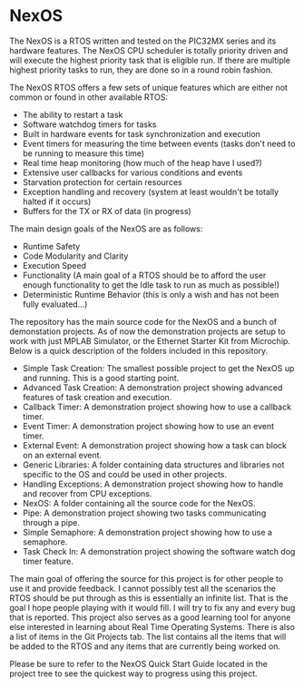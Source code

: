# NexOS
The NexOS is a RTOS written and tested on the PIC32MX series and its hardware features. The NexOS CPU scheduler is totally priority driven and will execute the highest priority task that is eligible run. If there are multiple highest priority tasks to run, they are done so in a round robin fashion.

The NexOS RTOS offers a few sets of unique features which are either not common or found in other available RTOS:

 - The ability to restart a task
 - Software watchdog timers for tasks
 - Built in hardware events for task synchronization and execution
 - Event timers for measuring the time between events (tasks don't need to be running to measure this time)
 - Real time heap monitoring (how much of the heap have I used?)
 - Extensive user callbacks for various conditions and events
 - Starvation protection for certain resources
 - Exception handling and recovery (system at least wouldn't be totally halted if it occurs)
 - Buffers for the TX or RX of data (in progress)

The main design goals of the NexOS are as follows:
 - Runtime Safety
 - Code Modularity and Clarity
 - Execution Speed
 - Functionality (A main goal of a RTOS should be to afford the user enough functionality to get the Idle task to run as much as possible!)
 - Deterministic Runtime Behavior (this is only a wish and has not been fully evaluated...)
 
The repository has the main source code for the NexOS and a bunch of demonstation projects.  As of now the demonstration projects are setup to work with just MPLAB Simulator, or the Ethernet Starter Kit from Microchip.  Below is a quick description of the folders included in this repository.
 - Simple Task Creation: The smallest possible project to get the NexOS up and running.  This is a good starting point.
 - Advanced Task Creation: A demonstration project showing advanced features of task creation and execution.
 - Callback Timer: A demonstration project showing how to use a callback timer.
 - Event Timer: A demonstration project showing how to use an event timer.
 - External Event: A demonstration project showing how a task can block on an external event.
 - Generic Libraries: A folder containing data structures and libraries not specific to the OS and could be used in other projects.
 - Handling Exceptions: A demonstration project showing how to handle and recover from CPU exceptions.
 - NexOS: A folder containing all the source code for the NexOS.
 - Pipe: A demonstration project showing two tasks communicating through a pipe.
 - Simple Semaphore: A demonstration project showing how to use a semaphore.
 - Task Check In: A demonstration project showing the software watch dog timer feature.

The main goal of offering the source for this project is for other people to use it and provide feedback. I cannot possibly test all the scenarios the RTOS should be put through as this is essentially an infinite list. That is the goal I hope people playing with it would fill. I will try to fix any and every bug that is reported.  This project also serves as a good learning tool for anyone else interested in learning about Real Time Operating Systems.  There is also a list of items in the Git Projects tab.  The list contains all the items that will be added to the RTOS and any items that are currently being worked on.

Please be sure to refer to the NexOS Quick Start Guide located in the project tree to see the quickest way to progress using this project.
